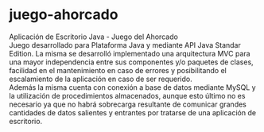 # juego-ahorcado
Aplicación de Escritorio Java - Juego del Ahorcado<br>
Juego desarrollado para Plataforma Java y mediante API Java Standar Edition.
La misma se desarrolló implementado una arquitectura MVC para una mayor independencia entre sus componentes y/o paquetes de clases, facilidad en el mantenimiento en caso de errores y posibilitando el escalamiento de la aplicación en caso de ser requerido.<br>
Además la misma cuenta con conexión a base de datos mediante MySQL y la utilización de procedimientos almacenados, aunque esto último no es necesario ya que no habrá sobrecarga resultante de comunicar grandes cantidades de datos salientes y entrantes por tratarse de una aplicación de escritorio. 
